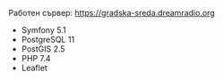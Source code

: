 Работен сървер:
https://gradska-sreda.dreamradio.org

* Symfony 5.1
* PostgreSQL 11
* PostGIS 2.5
* PHP 7.4
* Leaflet

